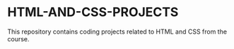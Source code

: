 # HTML-AND-CSS-PROJECTS
This repository contains coding projects related to HTML and CSS from the course.
